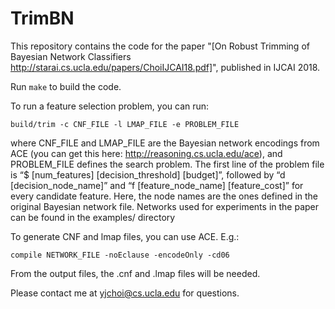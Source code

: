 # TrimBN
This repository contains the code for the paper "[On Robust Trimming of Bayesian Network Classifiers http://starai.cs.ucla.edu/papers/ChoiIJCAI18.pdf]", published in IJCAI 2018.

Run `make` to build the code.

To run a feature selection problem, you can run:
```
build/trim -c CNF_FILE -l LMAP_FILE -e PROBLEM_FILE
```
where CNF_FILE and LMAP_FILE are the Bayesian network encodings from ACE (you can get this here: http://reasoning.cs.ucla.edu/ace), and PROBLEM_FILE defines the search problem. The first line of the problem file is “$ [num_features] [decision_threshold] [budget]”, followed by “d [decision_node_name]” and “f [feature_node_name] [feature_cost]” for every candidate feature. Here, the node names are the ones defined in the original Bayesian network file.
Networks used for experiments in the paper can be found in the examples/ directory

To generate CNF and lmap files, you can use ACE. E.g.:
```
compile NETWORK_FILE -noEclause -encodeOnly -cd06
```
From the output files, the .cnf and .lmap files will be needed.

Please contact me at yjchoi@cs.ucla.edu for questions.

